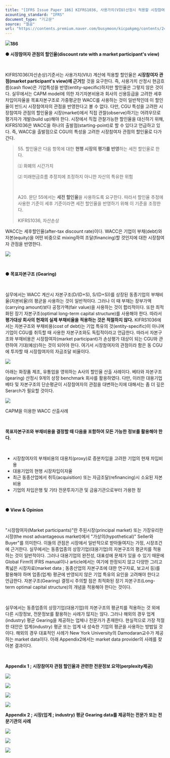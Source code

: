 ```yaml
---
title: "[IFRS Issue Paper 186] KIFRS1036, 사용가치(VIU)산정시 적용할 시장참여자 관점의 할인율"
acounting_standard: "IFRS"
document_type: "기고문"
source: "엘곰"
url: "https://contents.premium.naver.com/busymoon/kicpakpmg/contents/240807150951278ni"
---
```

![](https://n2.news.naver.com/l.gif?type=content)**186**

**● 시장참여자 관점의 할인율(discount rate with a market participant's view)**

​

KIFRS1036(자산손상)기준서는 사용가치(VIU) 계산에 적용할 할인율은 **시장참여자 관점(market participant's view)에 근거**할 것을 요구한다. 즉, 사용가치 산정시 현금흐름(cash flow)은 기업특성을 반영(entity-specific)하지만 할인율은 그렇지 않은 것이다. 실무에서는 CAPM model에 의한 자기자본비용과 회사의 신용등급을 고려한 세후 차입이자율을 목표자본구조로 가중평균한 WACC를 사용하는 것이 일반적인데 이 할인율이 반드시 시장참여자의 관점을 반영한다고 볼 수 없다. 다만, CGU 특성을 고려한 시장참여자 관점의 할인율을 시장(market)에서 직접 관찰(observe)하기는 어려우므로 평가자가 개발(build up)해야 한다. 시장에서 직접 관찰가능한 할인율을 대신하기 위해, KIFRS1036은 WACC을 하나의 출발점(starting-point)로 할 수 있다고 언급하고 있다. 즉, WACC을 출발점으로 CGU의 특성을 고려한 시장참여자 관점의 할인율로 다가간다.

> 55\. 할인율은 다음 항목에 대한 **현행 시장의 평가를 반영**하는 세전 할인율로 한다.
> 
> ⑴ 화폐의 시간가치
> 
> ⑵ 미래현금흐름 추정치에 조정하지 아니한 자산의 특유한 위험
> 
> ​
> 
> A20. 문단 55에서는 **세전 할인율**을 사용하도록 요구한다. 따라서 할인율 추정에 사용한 기준이 세후 기준이라면 세전 할인율을 반영하기 위해 이 기준을 조정한다.
> 
> KIFRS1036, 자산손상

WACC는 세후할인율(after-tax discount rate)이다. WACC은 기업이 부채(debt)와 자본(equity)을 어떤 비중으로 mixing하여 조달(financing)할 것인지에 대한 시장참여자 관점을 반영한다.

![](https://scs-phinf.pstatic.net/MjAyNDA4MDdfMTY3/MDAxNzIzMDA3MTk2NDUx.qVN1HX4BHHWKiS2ARk5_11z2tFzoc20PrDFB6mE2mUAg.IeRTUYxyt-o-iUG7tvALuIaCxGu8mMc6R0NjF8bCPMkg.PNG/image.png?type=w800)

**​**

**● 목표자본구조 (Gearing)**

**​**

실무에서는 WACC 계산시 자본구조(D/(D+S), S/(D+S))를 상장된 동종기업의 부채비율(자본비율)의 평균을 사용하는 것이 일반적이다. 그러나 이 때 부채는 장부가액(carrying amount)보다 공정가액(fair value)을 사용하는 것이 합리적이다. 또한 최적화된 장기 자본구조(optimal long-term capital structure)를 사용해야 한다. 따라서 **평가대상 회사의 현재의 실제 부채비율을 적용하는 것은 적절하지 않다.** KIFRS1036에서는 자본구조와 부채비용(cost of debt)는 기업 특유의 것(entity-specific)이 아니며 기업이 CGU를 취득할 때 사용한 자본구조와도 독립적이라고 언급한다. 따라서 자본구조와 부채비용은 시장참여자(market participant)가 손상평가 대상이 되는 CGU와 관련하여 기대(예상)하는 것이 되어야 한다. 여기서 시장참여자의 관점이라 함은 동 CGU에 투자할 때 시장참여자의 자금조달 비율이다.

![](https://scs-phinf.pstatic.net/MjAyNDA4MDdfMTMy/MDAxNzIzMDA5MzU2MjM2.59lAhamN5EmtdD4n_X_bcGy40qF6LbMdhPoSbZ579aog.sq8O-ML1jU4e6HJjVih6fTOPnT9yk8_5hxTiJ8QvSfwg.PNG/image.png?type=w800)

아래는 화장품 제조, 유통업을 영위하는 A사의 할인율 산출 사례이다. 베타와 자본구조(gearing) 산정시 9개의 상장 benchmark 회사를 활용하였다. 다만, 이러한 대용기업 베타 및 자본구조의 단순평균이 시장참여자의 관점을 대변하는지에 대해서는 좀 더 깊은 Serarch가 필요할 것이다.

![](https://scs-phinf.pstatic.net/MjAyNDA4MDdfMjEy/MDAxNzIzMDA4MjM1MTA0.Q2Mjbtwrxn7c4I59HJoxqoTx0lHhHgOzwGxVItS5qn0g.lg0HqiEwBEIXTnRbB0ywcSUFv3_uDYdq40k9PqD80Pgg.PNG/image.png?type=w800)

CAPM을 이용한 WACC 산출사례

​

**목표자본구조와 부채비용을 결정할 때 다음을 포함하여 모든 가능한 정보를 활용해야 한다.**

**​**

- 시장참여자의 부채비용의 대용치(proxy)로 증분차입을 고려한 기업의 현재 차입비용
- 대용기업의 현행 시장차입이자율
- 최근 동종산업에서 취득(acquisition) 또는 자금조달(refinancing)시 소요된 자본비용
- 기업의 차입은행 및 기타 전문투자기관 및 금융기관으로부터 가용한 정

**​**

**● View & Opinion**

**​**

"시장참여자(Market participants)"란 주된시장(principal market) 또는 가장유리한 시장(the most advantageous market)에서 "가상의(hypothetical)" Seller와 Buyer"를 의미한다. 이들의 관점은 시장에서 일반적으로 받아들여지는 가정, 시장조건에 근거한다. 실무에서는 동종업종의 상장기업(대용기업)의 자본구조의 평균치를 적용하는 것이 일반적이다. 그러나 대용기업의 완전성, 대표성에 문제가 있을 수 있기 때문에 Global Firm의 IFRS manual이나 article에서는 여기에 한정되지 않고 다양한 그리고 폭넓은 시장자료(market data ; 동종산업의 자본구조에 대한 연구자료, 보고서 등)를 활용해야 하며 업종(업계) 평균에 반영되지 않은 기업 특유의 요인을 고려해야 한다고 언급한다. 자본구조(Gearing) 결정시 주의할 점은 최적화된 장기 자본구조(Long-term optimal capital structure)의 개념을 적용해야 한다는 것이다.

​

실무에서는 동종업종의 상장기업(대용기업)의 자본구조의 평균치를 적용하는 것 외에 다른 시장정보, 전문정보를 활용하는 사례가 많지는 않다. 그러나 해외의 경우 업계(industry) 평균 Gearing을 제공하는 업체나 전문가가 존재한다. 현실적으로 가장 적절한 대안은 업계(industry) 평균 또는 업계 내 성숙한 기업의 평균을 사용하는 방법일 것이다. 해외의 경우 대표적인 사례가 New York University의 Damodaran교수가 제공하는 market data이다. 아래 Appendix2에서는 market data provider의 사례를 찾아본 결과이다.

​

**Appendix 1 ; 시장참여자 관점 할인율과 관련한 전문정보 요약(perplexity제공)**

![](https://scs-phinf.pstatic.net/MjAyNDA4MDdfMjI4/MDAxNzIzMDEwODQzNjkw.58cCOwK6WiDwS3X-8j9bKhCpG0CujCmH4f2dzT3EyR8g.Rw9Va1a02yarhG3Tb8-T20SXjXPpGlZo7-36wGlTfUkg.PNG/image.png?type=w800)

![](https://scs-phinf.pstatic.net/MjAyNDA4MDdfMTc5/MDAxNzIzMDEwNzI2NTUw.lxOJQc4DYE6rAa2c4Ck0aFUOu6qE9aDxQJiS7SkCEG0g.J7zaF8XYu-HGPKoVY4YIVb_0xHCWl_rZbsvLo4PEuNUg.PNG/image.png?type=w800)

![](https://scs-phinf.pstatic.net/MjAyNDA4MDdfMTE2/MDAxNzIzMDEwNzY2MDE0.yHbU3hG2N8Tf1UByW8nF4dlMZqVxAclYl7MIuxwuki0g.YC6reE-VrHIVrxhJvaU6Rat9vxV0tbFgwCPYWKeAI1Mg.PNG/image.png?type=w800)

![](https://scs-phinf.pstatic.net/MjAyNDA4MDdfMTAw/MDAxNzIzMDEwODIzMjUw.Dzvi1_bv7D_YZxzfwAlai4dQ-vit0ankm6IuEB0jBMog.SVIb4RTaVqaWZm684rixUOt4qCwrTRMlchNoQXnBbL0g.PNG/image.png?type=w800)

**Appendix 2 ; 시장(업계 ; industry) 평균 Gearing data를 제공하는 전문가 또는 전문기관의 사례**

![](https://scs-phinf.pstatic.net/MjAyNDA4MDdfMTU4/MDAxNzIzMDEyNDI2MTY0.qFjY_oo74QtrxKxIhQUrtzwlhZy2kMdSQHs_7VvA3G8g.ZpShvm4pTFK9StojOZyoBrcIeiWFXjHuIikPe0gfQyMg.PNG/image.png?type=w800)

![](https://scs-phinf.pstatic.net/MjAyNDA4MDdfMTcz/MDAxNzIzMDEyNTIyNzk1.OL2f7UH2-yCXhoTN7ClBoAJQPftXEXnNz0IzP8ZXh0kg.zbYwGWFHgwPHOsy0zl90GK5YkXjkGGhFCptQJ-ny1Iwg.PNG/image.png?type=w800)

![](https://scs-phinf.pstatic.net/MjAyNDA4MDdfMjIx/MDAxNzIzMDEyNTYwNDg1.kRCG9RujLLp_EStuuHwTUZq-luV5BfFENnBW-JGlK8gg.xn-OqJS2yNk-ghJ0NdAFgbagLkgxmhcT2f7d8Gx08Ywg.PNG/image.png?type=w800)

**​**